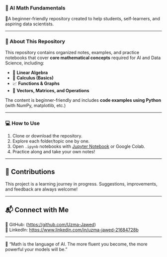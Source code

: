 ### 📘 AI Math Fundamentals

🔹A beginner-friendly repository created to help students, self-learners, and aspiring data scientists.

---

### 📌 About This Repository

This repository contains organized notes, examples, and practice notebooks that cover **core mathematical concepts** required for AI and Data Science, including:

- 📐 **Linear Algebra** 
- 🧮 **Calculus (Basics)**  
- 📈 **Functions & Graphs**  
- 🔢 **Vectors, Matrices, and Operations**  

The content is beginner-friendly and includes **code examples using Python** (with NumPy, matplotlib, etc.)

---

### 💻 How to Use

1. Clone or download the repository.
2. Explore each folder/topic one by one.
3. Open `.ipynb` notebooks with [Jupyter Notebook](https://jupyter.org/) or Google Colab.
4. Practice along and take your own notes!

---

## 🌟 Contributions

This project is a learning journey in progress. Suggestions, improvements, and feedback are always welcome!

---

## 📬 Connect with Me

📌 GitHub: (https://github.com/Uzma-Jawed)  
📎 LinkedIn:
https://www.linkedin.com/in/uzma-jawed-21684728b

---

🔹 “Math is the language of AI. The more fluent you become, the more powerful your models will be.”

